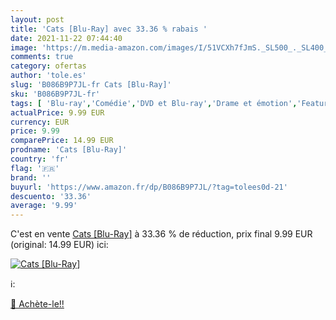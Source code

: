 ```yaml
---
layout: post
title: 'Cats [Blu-Ray] avec 33.36 % rabais '
date: 2021-11-22 07:44:40
image: 'https://m.media-amazon.com/images/I/51VCXh7fJmS._SL500_._SL400_.jpg'
comments: true
category: ofertas
author: 'tole.es'
slug: 'B086B9P7JL-fr Cats [Blu-Ray]'
sku: 'B086B9P7JL-fr'
tags: [ 'Blu-ray','Comédie','DVD et Blu-ray','Drame et émotion','Featured Categories','Films','Films musicaux', ]
actualPrice: 9.99 EUR
currency: EUR
price: 9.99
comparePrice: 14.99 EUR
prodname: 'Cats [Blu-Ray]'
country: 'fr'
flag: '🇫🇷'
brand: ''
buyurl: 'https://www.amazon.fr/dp/B086B9P7JL/?tag=tolees0d-21'
descuento: '33.36'
average: '9.99'
---
```


C'est en vente [Cats [Blu-Ray]](https://www.amazon.fr/dp/B086B9P7JL/?tag=tolees0d-21)  à  33.36 % de réduction, prix final  9.99 EUR (original: 14.99 EUR) ici:

[![Cats [Blu-Ray]](https://m.media-amazon.com/images/I/51VCXh7fJmS._SL500_._SL400_.jpg)](https://www.amazon.fr/dp/B086B9P7JL/?tag=tolees0d-21)

ℹ️:


[🛒 Achète-le!!](https://www.amazon.fr/dp/B086B9P7JL/?tag=tolees0d-21)
